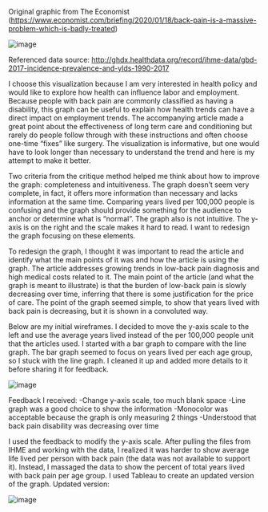 Original graphic from The Economist (https://www.economist.com/briefing/2020/01/18/back-pain-is-a-massive-problem-which-is-badly-treated)

![image](https://user-images.githubusercontent.com/59805738/73603477-56412980-4551-11ea-8c60-86bf61092698.png)


Referenced data source: 
http://ghdx.healthdata.org/record/ihme-data/gbd-2017-incidence-prevalence-and-ylds-1990-2017

I choose this visualization because I am very interested in health policy and would like to explore how health can influence labor and employment. Because people with back pain are commonly classified as having a disability, this graph can be useful to explain how health trends can have a direct impact on employment trends. The accompanying article made a great point about the effectiveness of long term care and conditioning but rarely do people follow through with these instructions and often choose one-time “fixes” like surgery. The visualization is informative, but one would have to look longer than necessary to understand the trend and here is my attempt to make it better.

Two criteria from the critique method helped me think about how to improve the graph: completeness and intuitiveness. The graph doesn’t seem very complete, in fact, it offers more information than necessary and lacks information at the same time. Comparing years lived per 100,000 people is confusing and the graph should provide something for the audience to anchor or determine what is “normal”. The graph also is not intuitive. The y-axis is on the right and the scale makes it hard to read. I want to redesign the graph focusing on these elements. 

To redesign the graph, I thought it was important to read the article and identify what the main points of it was and how the article is using the graph. The article addresses growing trends in low-back pain diagnosis and high medical costs related to it. The main point of the article (and what the graph is meant to illustrate) is that the burden of low-back pain is slowly decreasing over time, inferring that there is some justification for the price of care. The point of the graph seemed simple, to show that years lived with back pain is decreasing, but it is shown in a convoluted way. 

Below are my initial wireframes. I decided to move the y-axis scale to the left and use the average years lived instead of the per 100,000 people unit that the articles used. I started with a bar graph to compare with the line graph. The bar graph seemed to focus on years lived per each age group, so I stuck with the line graph. I cleaned it up and added more details to it before sharing it for feedback. 


![image](https://user-images.githubusercontent.com/59805738/73603471-3f023c00-4551-11ea-894f-db9cd068744f.png)


Feedback I received:
-Change y-axis scale, too much blank space
-Line graph was a good choice to show the information
-Monocolor was acceptable because the graph is only measuring 2 things
-Understood that back pain disability was decreasing over time

I used the feedback to modify the y-axis scale. After pulling the files from IHME and working with the data, I realized it was harder to show average life lived per person with back pain (the data was not available to support it). Instead, I massaged the data to show the percent of total years lived with back pain per age group. I used Tableau to create an updated version of the graph. 
Updated version: 


![image](https://user-images.githubusercontent.com/59805738/73603480-622ceb80-4551-11ea-84c1-80f29ca49c00.png)
